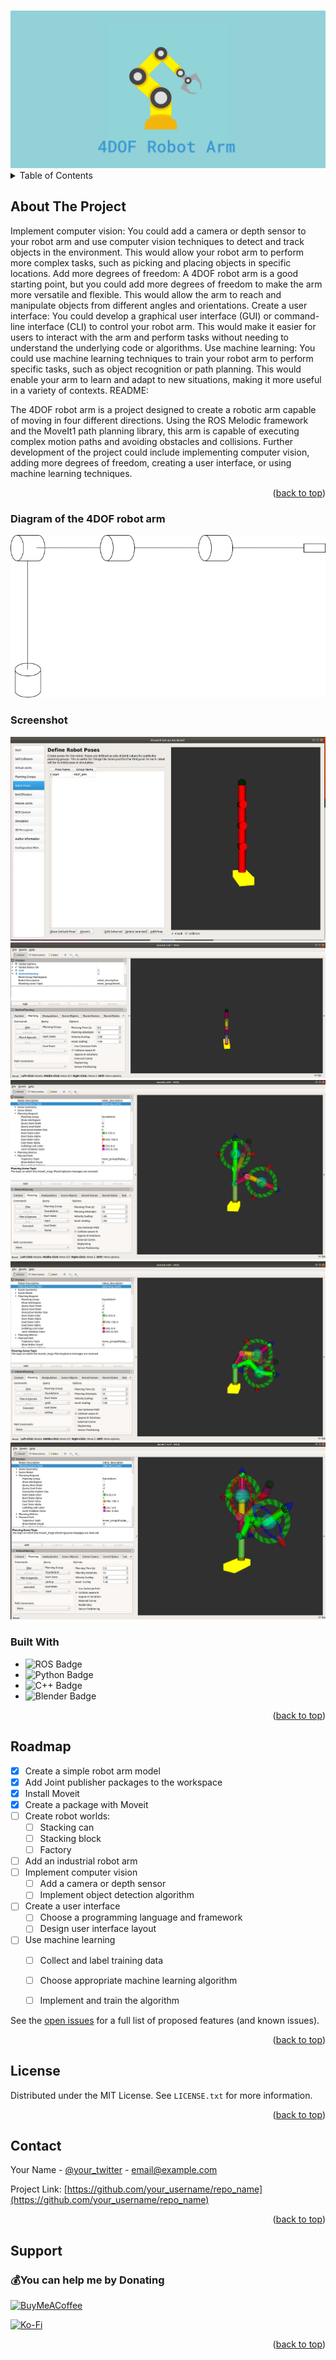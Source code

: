 <a name="readme-top"></a>



<!-- PROJECT LOGO -->
<br />
<div align="center">
    <img src="images/logo.png" alt="Logo">


</div>



<!-- TABLE OF CONTENTS -->
<details>
  <summary>Table of Contents</summary>
  <ol>
    <li>
      <a href="#about-the-project">About The Project</a>
      <ul>
        <li><a href="#built-with">Built With</a></li>
      </ul>
    </li>
    <li>
      <a href="#getting-started">Getting Started</a>
      <ul>
        <li><a href="#prerequisites">Prerequisites</a></li>
        <li><a href="#installation">Installation</a></li>
      </ul>
    </li>
    <li><a href="#usage">Usage</a></li>
    <li><a href="#roadmap">Roadmap</a></li>
    <li><a href="#license">License</a></li>
    <li><a href="#contact">Contact</a></li>
    <li><a href="#acknowledgments">Acknowledgments</a></li>
  </ol>
</details>



<!-- ABOUT THE PROJECT -->
## About The Project

Implement computer vision: You could add a camera or depth sensor to your robot arm and use computer vision techniques to detect and track objects in the environment. This would allow your robot arm to perform more complex tasks, such as picking and placing objects in specific locations.
Add more degrees of freedom: A 4DOF robot arm is a good starting point, but you could add more degrees of freedom to make the arm more versatile and flexible. This would allow the arm to reach and manipulate objects from different angles and orientations.
Create a user interface: You could develop a graphical user interface (GUI) or command-line interface (CLI) to control your robot arm. This would make it easier for users to interact with the arm and perform tasks without needing to understand the underlying code or algorithms.
Use machine learning: You could use machine learning techniques to train your robot arm to perform specific tasks, such as object recognition or path planning. This would enable your arm to learn and adapt to new situations, making it more useful in a variety of contexts.
README:

The 4DOF robot arm is a project designed to create a robotic arm capable of moving in four different directions. Using the ROS Melodic framework and the MoveIt1 path planning library, this arm is capable of executing complex motion paths and avoiding obstacles and collisions. Further development of the project could include implementing computer vision, adding more degrees of freedom, creating a user interface, or using machine learning techniques.

<p align="right">(<a href="#readme-top">back to top</a>)</p>

### Diagram of the 4DOF robot arm
![Robot Diagram](robot_diagram.png)

### Screenshot
![Robot Moveit](moveit.png)
![Robot RVIZ demo](rviz_demo.png)
![Robot planning](planning_1.png)
![Robot planning](planning_2.png)
![Robot planning](planning_3.png)


### Built With
   
* ![ROS Badge](https://img.shields.io/badge/ROS-22314E?logo=ros&logoColor=fff&style=flat)
* ![Python Badge](https://img.shields.io/badge/Python-3776AB?logo=python&logoColor=fff&style=flat)
* ![C++ Badge](https://img.shields.io/badge/C%2B%2B-00599C?logo=cplusplus&logoColor=fff&style=flat)
* ![Blender Badge](https://img.shields.io/badge/Blender-F5792A?logo=blender&logoColor=fff&style=flat)


<p align="right">(<a href="#readme-top">back to top</a>)</p>



<!-- GETTING STARTED -->
<!-- ## Getting Started

This is an example of how you may give instructions on setting up your project locally.
To get a local copy up and running follow these simple example steps.

### Prerequisites

This is an example of how to list things you need to use the software and how to install them.
* npm
  ```sh
  npm install npm@latest -g
  ```

### Installation


1. Get a free API Key at [https://example.com](https://example.com)
2. Clone the repo
   ```sh
   git clone https://github.com/your_username_/Project-Name.git
   ```
3. Install NPM packages
   ```sh
   npm install
   ```
4. Enter your API in `config.js`
   ```js
   const API_KEY = 'ENTER YOUR API';
   ```

<p align="right">(<a href="#readme-top">back to top</a>)</p> -->



<!-- USAGE EXAMPLES -->
<!-- ## Usage


For more examples, please refer to the [Documentation](https://github.com/pangineering/4dof_robot_arm/wiki)_

<p align="right">(<a href="#readme-top">back to top</a>)</p> -->



<!-- ROADMAP -->
## Roadmap

- [x] Create a simple robot arm model
- [x] Add Joint publisher packages to the workspace
- [x] Install Moveit
- [x] Create a package with Moveit
- [ ] Create robot worlds:
    - [ ] Stacking can
    - [ ] Stacking block
    - [ ] Factory
- [ ] Add an industrial robot arm
- [ ] Implement computer vision
  - [ ] Add a camera or depth sensor
  - [ ] Implement object detection algorithm
- [ ] Create a user interface
  - [ ] Choose a programming language and framework
  - [ ] Design user interface layout
- [ ] Use machine learning
  - [ ] Collect and label training data
  - [ ] Choose appropriate machine learning algorithm
  - [ ] Implement and train the algorithm



See the [open issues](https://github.com/othneildrew/Best-README-Template/issues) for a full list of proposed features (and known issues).

<p align="right">(<a href="#readme-top">back to top</a>)</p>



<!-- LICENSE -->
## License

Distributed under the MIT License. See `LICENSE.txt` for more information.

<p align="right">(<a href="#readme-top">back to top</a>)</p>



<!-- CONTACT -->
## Contact

Your Name - [@your_twitter](https://twitter.com/your_username) - email@example.com

Project Link: [https://github.com/your_username/repo_name](https://github.com/your_username/repo_name)

<p align="right">(<a href="#readme-top">back to top</a>)</p>

## Support

### 💰You can help me by Donating
[![BuyMeACoffee](https://img.shields.io/badge/Buy%20Me%20a%20Coffee-ffdd00?style=for-the-badge&logo=buy-me-a-coffee&logoColor=black)](https://buymeacoffee.com/pangineering)  
 
[![Ko-Fi](https://img.shields.io/badge/Ko--fi-F16061?style=for-the-badge&logo=ko-fi&logoColor=white)](https://ko-fi.com/pangineering) 



<p align="right">(<a href="#readme-top">back to top</a>)</p>
